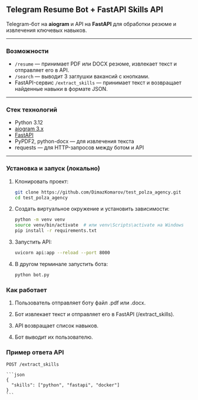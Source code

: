 ## Telegram Resume Bot + FastAPI Skills API

Telegram-бот на **aiogram** и API на **FastAPI** для обработки резюме и извлечения ключевых навыков.

---

### Возможности

- `/resume` — принимает PDF или DOCX резюме, извлекает текст и отправляет его в API.  
- `/search` — выводит 3 заглушки вакансий с кнопками.  
- FastAPI-сервис `/extract_skills` — принимает текст и возвращает найденные навыки в формате JSON.

---

### Стек технологий

- Python 3.12  
- [aiogram 3.x](https://docs.aiogram.dev/en/latest/)  
- [FastAPI](https://fastapi.tiangolo.com/)  
- PyPDF2, python-docx — для извлечения текста  
- requests — для HTTP-запросов между ботом и API  

---

### Установка и запуск (локально)

1. Клонировать проект:
    ```bash
    git clone https://github.com/DimazKomarov/test_polza_agency.git
    cd test_polza_agency
    ```
2. Создать виртуальное окружение и установить зависимости:
    ```bash
    python -m venv venv
    source venv/bin/activate  # или venv\Scripts\activate на Windows
    pip install -r requirements.txt
    ```

3. Запустить API:
    ```bash
    uvicorn api:app --reload --port 8000
    ```

4. В другом терминале запустить бота:
    ```bash
    python bot.py
    ```
   
### Как работает

1. Пользователь отправляет боту файл .pdf или .docx.

2. Бот извлекает текст и отправляет его в FastAPI (/extract_skills).

3. API возвращает список навыков.

4. Бот выводит их пользователю.

### Пример ответа API
    POST /extract_skills

    ```json
    {
      "skills": ["python", "fastapi", "docker"]
    }
    ```

